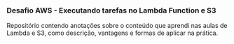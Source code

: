 ### Desafio AWS - Executando tarefas no Lambda Function e S3

Repositório contendo anotações sobre o conteúdo que aprendi nas aulas de Lambda e S3, como descrição, vantagens e formas de aplicar na prática.

